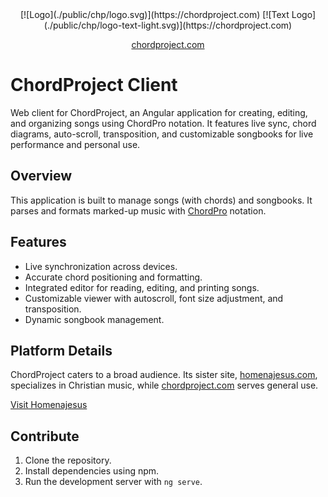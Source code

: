 <div align="center">
[![Logo](./public/chp/logo.svg)](https://chordproject.com)
[![Text Logo](./public/chp/logo-text-light.svg)](https://chordproject.com)

[chordproject.com](https://chordproject.com)

</div>

# ChordProject Client

Web client for ChordProject, an Angular application for creating, editing, and organizing songs using ChordPro notation. It features live sync, chord diagrams, auto-scroll, transposition, and customizable songbooks for live performance and personal use.

## Overview

This application is built to manage songs (with chords) and songbooks. It parses and formats marked-up music with [ChordPro](https://chordpro.org) notation.

## Features

- Live synchronization across devices.
- Accurate chord positioning and formatting.
- Integrated editor for reading, editing, and printing songs.
- Customizable viewer with autoscroll, font size adjustment, and transposition.
- Dynamic songbook management.

## Platform Details

ChordProject caters to a broad audience. Its sister site, [homenajesus.com](https://homenajesus.com), specializes in Christian music, while [chordproject.com](https://chordproject.com) serves general use.

[Visit Homenajesus](https://homenajesus.com)

## Contribute

1. Clone the repository.
2. Install dependencies using npm.
3. Run the development server with `ng serve`.
